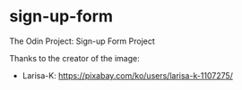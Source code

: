# sign-up-form

The Odin Project: Sign-up Form Project

Thanks to the creator of the image:

- Larisa-K: https://pixabay.com/ko/users/larisa-k-1107275/
